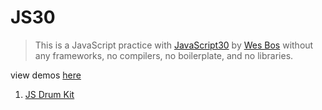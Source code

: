# JS30

> This is a JavaScript practice with [JavaScript30](https://javascript30.com/) by [Wes Bos](https://github.com/wesbos) without any frameworks, no compilers, no boilerplate, and no libraries.

view demos [here](https://sujon-ahmed.github.io/JS30/)

1. [JS Drum Kit](https://github.com/Sujon-Ahmed/JS30/blob/main/01.JSDrumKit/README.md)